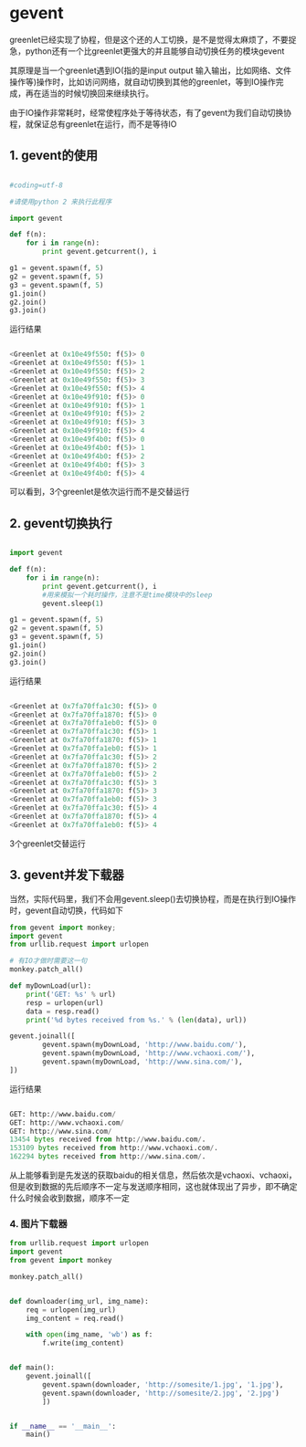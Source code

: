 # gevent

greenlet已经实现了协程，但是这个还的人工切换，是不是觉得太麻烦了，不要捉急，python还有一个比greenlet更强大的并且能够自动切换任务的模块gevent

其原理是当一个greenlet遇到IO(指的是input output 输入输出，比如网络、文件操作等)操作时，比如访问网络，就自动切换到其他的greenlet，等到IO操作完成，再在适当的时候切换回来继续执行。

由于IO操作非常耗时，经常使程序处于等待状态，有了gevent为我们自动切换协程，就保证总有greenlet在运行，而不是等待IO

## 1. gevent的使用

```python

#coding=utf-8

#请使用python 2 来执行此程序

import gevent

def f(n):
    for i in range(n):
        print gevent.getcurrent(), i

g1 = gevent.spawn(f, 5)
g2 = gevent.spawn(f, 5)
g3 = gevent.spawn(f, 5)
g1.join()
g2.join()
g3.join()

```

运行结果

```python

<Greenlet at 0x10e49f550: f(5)> 0
<Greenlet at 0x10e49f550: f(5)> 1
<Greenlet at 0x10e49f550: f(5)> 2
<Greenlet at 0x10e49f550: f(5)> 3
<Greenlet at 0x10e49f550: f(5)> 4
<Greenlet at 0x10e49f910: f(5)> 0
<Greenlet at 0x10e49f910: f(5)> 1
<Greenlet at 0x10e49f910: f(5)> 2
<Greenlet at 0x10e49f910: f(5)> 3
<Greenlet at 0x10e49f910: f(5)> 4
<Greenlet at 0x10e49f4b0: f(5)> 0
<Greenlet at 0x10e49f4b0: f(5)> 1
<Greenlet at 0x10e49f4b0: f(5)> 2
<Greenlet at 0x10e49f4b0: f(5)> 3
<Greenlet at 0x10e49f4b0: f(5)> 4

```

可以看到，3个greenlet是依次运行而不是交替运行

## 2. gevent切换执行

```python

import gevent

def f(n):
    for i in range(n):
        print gevent.getcurrent(), i
        #用来模拟一个耗时操作，注意不是time模块中的sleep
        gevent.sleep(1)

g1 = gevent.spawn(f, 5)
g2 = gevent.spawn(f, 5)
g3 = gevent.spawn(f, 5)
g1.join()
g2.join()
g3.join()

```

运行结果

```python

<Greenlet at 0x7fa70ffa1c30: f(5)> 0
<Greenlet at 0x7fa70ffa1870: f(5)> 0
<Greenlet at 0x7fa70ffa1eb0: f(5)> 0
<Greenlet at 0x7fa70ffa1c30: f(5)> 1
<Greenlet at 0x7fa70ffa1870: f(5)> 1
<Greenlet at 0x7fa70ffa1eb0: f(5)> 1
<Greenlet at 0x7fa70ffa1c30: f(5)> 2
<Greenlet at 0x7fa70ffa1870: f(5)> 2
<Greenlet at 0x7fa70ffa1eb0: f(5)> 2
<Greenlet at 0x7fa70ffa1c30: f(5)> 3
<Greenlet at 0x7fa70ffa1870: f(5)> 3
<Greenlet at 0x7fa70ffa1eb0: f(5)> 3
<Greenlet at 0x7fa70ffa1c30: f(5)> 4
<Greenlet at 0x7fa70ffa1870: f(5)> 4
<Greenlet at 0x7fa70ffa1eb0: f(5)> 4

```

3个greenlet交替运行

## 3. gevent并发下载器

当然，实际代码里，我们不会用gevent.sleep()去切换协程，而是在执行到IO操作时，gevent自动切换，代码如下

```python
from gevent import monkey; 
import gevent
from urllib.request import urlopen

# 有IO才做时需要这一句
monkey.patch_all()

def myDownLoad(url):
    print('GET: %s' % url)
    resp = urlopen(url)
    data = resp.read()
    print('%d bytes received from %s.' % (len(data), url))

gevent.joinall([
        gevent.spawn(myDownLoad, 'http://www.baidu.com/'),
        gevent.spawn(myDownLoad, 'http://www.vchaoxi.com/'),
        gevent.spawn(myDownLoad, 'http://www.sina.com/'),
])

```

运行结果

```python

GET: http://www.baidu.com/
GET: http://www.vchaoxi.com/
GET: http://www.sina.com/
13454 bytes received from http://www.baidu.com/.
153109 bytes received from http://www.vchaoxi.com/.
162294 bytes received from http://www.sina.com/.

```

从上能够看到是先发送的获取baidu的相关信息，然后依次是vchaoxi、vchaoxi，但是收到数据的先后顺序不一定与发送顺序相同，这也就体现出了异步，即不确定什么时候会收到数据，顺序不一定


### 4. 图片下载器

```python
from urllib.request import urlopen
import gevent
from gevent import monkey

monkey.patch_all()


def downloader(img_url, img_name):
    req = urlopen(img_url)
    img_content = req.read()

    with open(img_name, 'wb') as f:
        f.write(img_content)


def main():
    gevent.joinall([
        gevent.spawn(downloader, 'http://somesite/1.jpg', '1.jpg'),
        gevent.spawn(downloader, 'http://somesite/2.jpg', '2.jpg')
        ])


if __name__ == '__main__':
    main()
```

